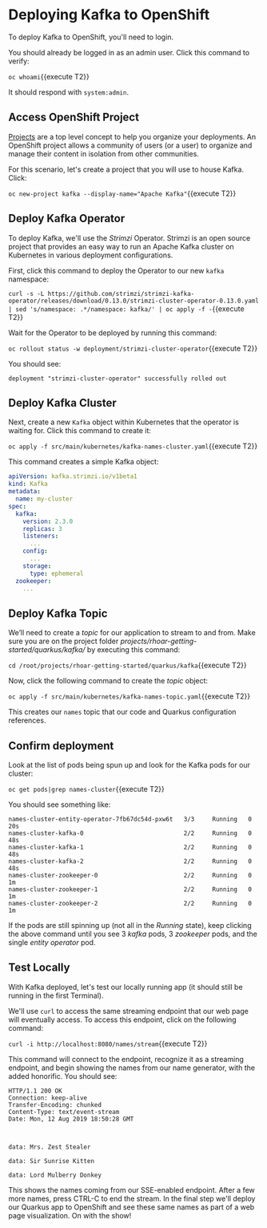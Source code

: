 # Deploying Kafka to OpenShift

To deploy Kafka to OpenShift, you'll need to login.

You should already be logged in as an admin user. Click this command to verify:

`oc whoami`{{execute T2}}

It should respond with `system:admin`. 

## Access OpenShift Project

[Projects](https://docs.openshift.com/container-platform/3.6/architecture/core_concepts/projects_and_users.html#projects)
are a top level concept to help you organize your deployments. An
OpenShift project allows a community of users (or a user) to organize and manage
their content in isolation from other communities. 

For this scenario, let's create a project that you will use to house Kafka. Click:

`oc new-project kafka --display-name="Apache Kafka"`{{execute T2}}

## Deploy Kafka Operator

To deploy Kafka, we'll use the _Strimzi_ Operator. Strimzi is an open source project that provides an easy way to run an Apache Kafka cluster on Kubernetes in various deployment configurations.

First, click this command to deploy the Operator to our new `kafka` namespace:

`curl -s -L https://github.com/strimzi/strimzi-kafka-operator/releases/download/0.13.0/strimzi-cluster-operator-0.13.0.yaml | sed 's/namespace: .*/namespace: kafka/' | oc apply -f -`{{execute T2}}

Wait for the Operator to be deployed by running this command:

`oc rollout status -w deployment/strimzi-cluster-operator`{{execute T2}}

You should see:

```console
deployment "strimzi-cluster-operator" successfully rolled out
```

## Deploy Kafka Cluster

Next, create a new `Kafka` object within Kubernetes that the operator is waiting for. Click this command to create it:

`oc apply -f src/main/kubernetes/kafka-names-cluster.yaml`{{execute T2}}

This command creates a simple Kafka object:

```yaml
apiVersion: kafka.strimzi.io/v1beta1
kind: Kafka
metadata:
  name: my-cluster
spec:
  kafka:
    version: 2.3.0
    replicas: 3
    listeners:
      ...
    config:
      ...
    storage:
      type: ephemeral
  zookeeper:
    ...
```

## Deploy Kafka Topic

We’ll need to create a _topic_ for our application to stream to and from. Make sure you are on the project folder _projects/rhoar-getting-started/quarkus/kafka/_ by executing this command:

`cd /root/projects/rhoar-getting-started/quarkus/kafka`{{execute T2}}

Now, click the following command to create the _topic_ object:

`oc apply -f src/main/kubernetes/kafka-names-topic.yaml`{{execute T2}}

This creates our `names` topic that our code and Quarkus configuration references.

## Confirm deployment

Look at the list of pods being spun up and look for the Kafka pods for our cluster:

`oc get pods|grep names-cluster`{{execute T2}}

You should see something like:

``` none
names-cluster-entity-operator-7fb67dc54d-pxw6t   3/3     Running   0          20s
names-cluster-kafka-0                            2/2     Running   0          48s
names-cluster-kafka-1                            2/2     Running   0          48s
names-cluster-kafka-2                            2/2     Running   0          48s
names-cluster-zookeeper-0                        2/2     Running   0          1m
names-cluster-zookeeper-1                        2/2     Running   0          1m
names-cluster-zookeeper-2                        2/2     Running   0          1m
```
If the pods are still spinning up (not all in the _Running_ state), keep clicking the above command until you see 3 _kafka_ pods, 3 _zookeeper_ pods, and the single _entity operator_ pod.

## Test Locally

With Kafka deployed, let's test our locally running app (it should still be running in the first Terminal).

We'll use `curl` to access the same streaming endpoint that our web page will eventually access. To access this endpoint, click on the following command:

`curl -i http://localhost:8080/names/stream`{{execute T2}}

This command will connect to the endpoint, recognize it as a streaming endpoint, and begin showing the names from our name generator, with the added honorific. You should see:

```console
HTTP/1.1 200 OK
Connection: keep-alive
Transfer-Encoding: chunked
Content-Type: text/event-stream
Date: Mon, 12 Aug 2019 18:50:28 GMT



data: Mrs. Zest Stealer

data: Sir Sunrise Kitten

data: Lord Mulberry Donkey
```
This shows the names coming from our SSE-enabled endpoint. After a few more names, press CTRL-C to end the stream. In the final step we'll deploy our Quarkus app to OpenShift and see these same names as part of a web page visualization. On with the show!
